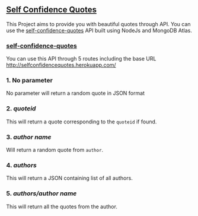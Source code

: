 ## [Self Confidence Quotes](https://vinit-dantkale.github.io/Self-Confidence-Quotes/)

This Project aims to provide you with beautiful quotes through API. You can use the [self-confidence-quotes](http://selfconfidencequotes.herokuapp.com/) API built using NodeJs and MongoDB Atlas.


### [self-confidence-quotes](http://selfconfidencequotes.herokuapp.com/)
You can use this API through 5 routes including the base URL http://selfconfidencequotes.herokuapp.com/
### 1. No parameter
No parameter will return a random quote in JSON format

### 2. _quoteid_
This will return a quote corresponding to the `quoteid` if found.

### 3. _author name_
Will return a random quote from `author`.
  
### 4. _authors_
This will return a JSON containing list of all authors.
  
### 5. _authors/author name_
This will return all the quotes from the author.
